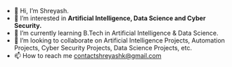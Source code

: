 - 👋 Hi, I’m Shreyash.
- 👀 I’m interested in <b>Artificial Intelligence, Data Science and Cyber Security.</b>
- 🌱 I’m currently learning B.Tech in Artificial Intelligence & Data Science.
- 💞️ I’m looking to collaborate on Artificial Intelligence Projects, Automation Projects, Cyber Security Projects, Data Science Projects, etc.
- 📫 How to reach me contactshreyashk@gmail.com

<!---
shreyash-a-k/shreyash-a-k is a ✨ special ✨ repository because its `README.md` (this file) appears on your GitHub profile.
You can click the Preview link to take a look at your changes.
--->
